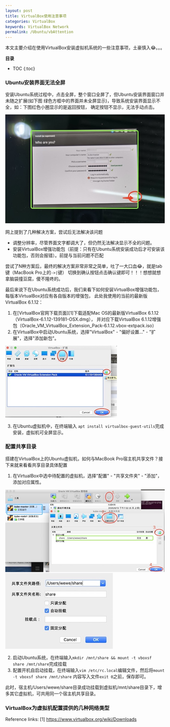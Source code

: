 ```yaml
---
layout: post
title: VirtualBox使用注意事项
categories: VirtualBox
keywords: VirtualBox Network
permalink: /Ubuntu/vbAttention
---
```


本文主要介绍在使用VirtualBox安装虚拟机系统的一些注意事项，土豪慎入😂。。。

**目录**

* TOC
{:toc}

### Ubuntu安装界面无法全屏
安装Ubuntu系统过程中，点击全屏，整个窗口全屏了，但Ubuntu安装界面窗口并未随之扩展(如下图
绿色方框中的界面并未全屏显示)，导致系统安装界面显示不全，如：下图红色小圈显示的是返回按钮，
确定按钮不显示，无法手动点击。

![界面无法全屏](/images/posts/virtualbox/notfullscreen.jpg "界面无法全屏")

网上提到了几种解决方案，尝试后无法解决该问题
- 调整分辨率，尽管界面文字都调大了，但仍然无法解决显示不全的问题。
- 安装VirtualBox增强功能包（前提：只有在Ubuntu系统安装成功后才可安装该功能包，否则会报错）。前提与当前问题不匹配

尝试了N种方案后，最终的解决方案非常非常之简单，吐了一大口血😂，就是tab键（MacBook Pro上的`->|`键）
切换到确认按钮点击确认键即可！！！想想就想拿脑袋撞豆腐，傻不隆咚的。

最后来说下在Ubuntu系统成功后，我们来看下如何安装VirtualBox增强功能包，每版本VirtualBox对应有各自版本的增强包，
此处我使用的当前的最新版VirtualBox 6.1.12：
1. 在[VirtualBox官网下载页面][1]下载适配Mac OS的最新版VirtualBox 6.1.12（VirtualBox-6.1.12-139181-OSX.dmg），
并对应下载VirtualBox 6.1.12增强包（Oracle_VM_VirtualBox_Extension_Pack-6.1.12.vbox-extpack.iso）
2. 在VirtualBox中启动Ubuntu系统，选择"VirtualBox" - "偏好设置..." - "扩展"，选择"添加新包"。

![添加增强包](/images/posts/virtualbox/extension1.jpg "添加增强包")

3. 在Ubuntu虚拟机中，在终端输入 `apt install virtualbox-guest-utils`完成安装，虚拟机可全屏显示。

### 配置共享目录
搭建在VirtualBox上的Ubuntu虚拟机，如何与MacBook Pro宿主机共享文件？接下来就来看看共享目录具体配置
1. 在VirtualBox中选中待配置的虚拟机，选择"配置" - "共享文件夹" - "添加"，添加对应属性。

![配置共享目录1](/images/posts/virtualbox/share1.jpg "配置共享目录1")
![配置共享目录2](/images/posts/virtualbox/share2.jpg "配置共享目录2")

2. 启动Ubuntu系统，在终端输入`mkdir /mnt/share && mount -t vboxsf share /mnt/share`完成挂载
3. 配置开机自启动挂载，在终端输入`vim /etc/rc.local`编辑文件，然后将`mount -t vboxsf share /mnt/share`
内容写入文件`exit 0`之前，保存即可。

此时，宿主机/Users/wewe/share目录成功挂载到虚拟机/mnt/share目录下，增多其它虚拟机，可共用同一个宿主机共享目录。


### VirtualBox为虚拟机配置提供的几种网络类型

Reference links:
[1] https://www.virtualbox.org/wiki/Downloads